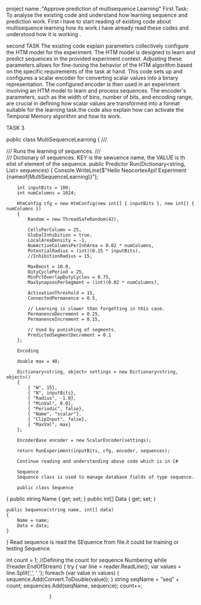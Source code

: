 project name :"Approve prediction of multisequence Learning"
First Task:
To analyse the existing code and understand how learning sequence and prediction work. First i have to start reading of existing code about multisequence learning how its work.I have already read these codes and understood how it is working .

second TASK
The existing code explain parameters collectively configure the HTM model for the experiment. The HTM model is designed to learn and predict sequences in the provided experiment context. Adjusting these parameters allows for fine-tuning the behavior of the HTM algorithm based on the specific requirements of the task at hand. This code sets up and configures a scalar encoder for converting scalar values into a binary representation. The configured encoder is then used in an experiment involving an HTM model to learn and process sequences. The encoder's parameters, such as the width of bins, number of bits, and encoding range, are crucial in defining how scalar values are transformed into a format suitable for the learning task.the code also explain how can activate the Temporal Memory algorithm and how its work.

TASK 3

public class MultiSequenceLearning
{
    /// <summary>
    /// Runs the learning of sequences.
    /// </summary>
    /// <param name="sequences">Dictionary of sequences. KEY is the sewuence name, the VALUE is th elist of element of the sequence.</param>
    public Predictor Run(Dictionary<string, List<double>> sequences)
    {
        Console.WriteLine($"Hello NeocortexApi! Experiment {nameof(MultiSequenceLearning)}");

        int inputBits = 100;
        int numColumns = 1024;

        HtmConfig cfg = new HtmConfig(new int[] { inputBits }, new int[] { numColumns })
        {
            Random = new ThreadSafeRandom(42),

            CellsPerColumn = 25,
            GlobalInhibition = true,
            LocalAreaDensity = -1,
            NumActiveColumnsPerInhArea = 0.02 * numColumns,
            PotentialRadius = (int)(0.15 * inputBits),
            //InhibitionRadius = 15,

            MaxBoost = 10.0,
            DutyCyclePeriod = 25,
            MinPctOverlapDutyCycles = 0.75,
            MaxSynapsesPerSegment = (int)(0.02 * numColumns),

            ActivationThreshold = 15,
            ConnectedPermanence = 0.5,

            // Learning is slower than forgetting in this case.
            PermanenceDecrement = 0.25,
            PermanenceIncrement = 0.15,

            // Used by punishing of segments.
            PredictedSegmentDecrement = 0.1
        };

        Encoding

        double max = 40;

        Dictionary<string, object> settings = new Dictionary<string, object>()
        {
            { "W", 15},
            { "N", inputBits},
            { "Radius", -1.0},
            { "MinVal", 0.0},
            { "Periodic", false},
            { "Name", "scalar"},
            { "ClipInput", false},
            { "MaxVal", max}
        };

        EncoderBase encoder = new ScalarEncoder(settings);

        return RunExperiment(inputBits, cfg, encoder, sequences);

        Continue reading and understanding above code which is in C#

        Sequence
        Sequence class is used to manage database fields of type sequence.
        
        public class Sequence
{
    public string Name { get; set; }
    public int[] Data { get; set; }

    public Sequence(string name, int[] data)
    {
        Name = name;
        Data = data;
    }
}
Read sequence is read the SEquence from file.it could be training or testing Sequence.

int count = 1; //Defining the count for sequence Numbering
                while (!reader.EndOfStream)
                {
                    try
                    {
                        var line = reader.ReadLine();
                        var values = line.Split(',', ' ');
                        foreach (var value in values)
                        {
                            sequence.Add(Convert.ToDouble(value));
                        }
                        string seqName = "seq" + count;
                        sequences.Add(seqName, sequence);
                        count++;
                        
                    }
